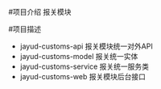#项目介绍
报关模块

#项目描述
* jayud-customs-api 报关模块统一对外API
* jayud-customs-model 报关统一实体
* jayud-customs-service 报关统一服务类
* jayud-customs-web 报关模块后台接口